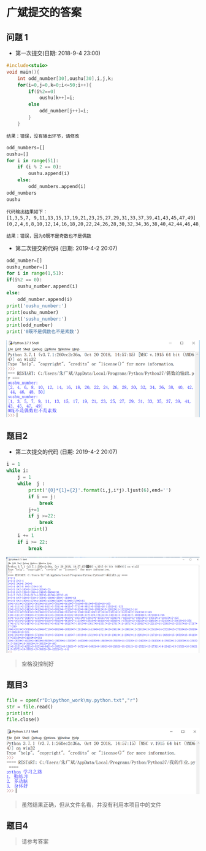 # 广斌提交的答案

## 问题 1
* 第一次提交(日期: 2018-9-4 23:00)
```C
#include<stuio>
void main(){
    int odd_number[30],oushu[30],i,j,k;
    for(i=0,j=0,k=0;i<=50;i++){
        if(i%2==0)
            oushu[k++]=i;
        else
            odd_number[j++]=i;
        }
    }
```
```
结果：错误，没有输出环节，请修改
```

```python
odd_numbers=[]
oushu=[]
for i in range(51):
    if (i % 2 == 0):
        oushu.append(i)
    else:
        odd_numbers.append(i)    
odd_numbers
oushu
```
```
代码输出结果如下：
[1,3,5,7, 9,11,13,15,17,19,21,23,25,27,29,31,33,37,39,41,43,45,47,49]
[0,2,4,6,8,10,12,14,16,18,20,22,24,26,28,30,32,34,36,38,40,42,44,46,48,50]
```
```
结果：错误，因为0既不是奇数也不是偶数
```
* 第二次提交的代码 (日期: 2019-4-2 20:07)
```python
odd_number=[]
oushu_number=[]
for i in range(1,51):
if(i%2 == 0):
    oushu_number.append(i)
else:
    odd_number.append(i)
print('oushu_number:')
print(oushu_number)
print('sushu_number:')
print(odd_number)
print('0既不是偶数也不是素数')
```
![](imgs/题目1.png)
## 题目2
* 第二次提交的代码 (日期: 2019-4-2 20:07)
```python
i = 1
while i:
    j = 1 
    while  j :
        print('{0}*{1}={2}'.format(i,j,i*j).ljust(6),end='')
        if i == j:
            break
        j+=1
        if j >=22:
            break
        print()
    i += 1
    if i >= 22:
        break
```
![](imgs/题目2.png)
>空格没控制好
## 题目3
```python
file = open(r"D:\python_work\my.python.txt","r")
str = file.read()
print(str)
file.close()
```
![](imgs/题目3.png)
>虽然结果正确，但从文件名看，并没有利用本项目中的文件
## 题目4
>请参考答案